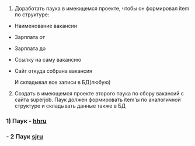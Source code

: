 1) Доработать паука в имеющемся проекте, чтобы он формировал item по структуре:
- Наименование вакансии
- Зарплата от
- Зарплата до
- Ссылку на саму вакансию
- Сайт откуда собрана вакансия

  И складывал все записи в БД(любую)

2) Создать в имеющемся проекте второго паука по сбору вакансий с сайта superjob. Паук должен формировать item'ы 
по аналогичной структуре и складывать данные также в БД

### 1) Паук - [hhru](https://github.com/Rusta12/CrawlingParsingScraping-Python/blob/master/Lesson%206/jobparser/spiders/hhru.py)

### - 2 Паук [sjru](https://github.com/Rusta12/CrawlingParsingScraping-Python/blob/master/Lesson%206/jobparser/spiders/sjru.py)
